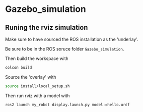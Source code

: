 # Gazebo_simulation

## Runing the rviz simulation
Make sure to have sourced the ROS installation as the 'underlay'.

Be sure to be in the ROS soruce folder `Gazebo_simulation`. 

Then build the workspace with
```sh
colcon build
```

Source the 'overlay' with
```sh
source install/local_setup.sh
```

Then run rviz with a model with
```sh
ros2 launch my_robot display.launch.py model:=hello.urdf
```